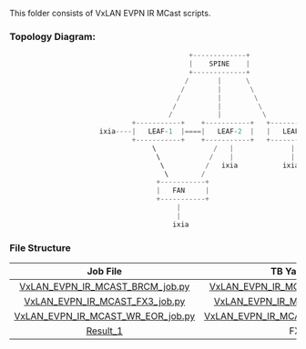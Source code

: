 This folder consists of VxLAN EVPN IR MCast scripts.


### **Topology Diagram:**

```python
                                            +-------------+
                                            |    SPINE    |
                                            +-------------+
                                           /       |      \
                                          /        |       \
                                         /         |        \
                                        /          |         \
                                       /           |          \
                              +-----------+    +-----------+   +-----------+
                      ixia----|   LEAF-1  |====|   LEAF-2  |   |   LEAF-3  |
                              +-----------+    +-----------+   +-----------+
                                   \              /   |              |
                                    \            /    |              |
                                     \          /   ixia           ixia
                                      \        /                           
                                    +-----------+     
                                    |   FAN     |     
                                    +-----------+     
                                         |
                                         |
                                        ixia
```

### **File Structure**

| Job File     | TB Yaml File    | Testbed|
|:-------------:|:-------------:|:-----:|
| [VxLAN_EVPN_IR_MCAST_BRCM_job.py](https://bitbucket-eng-sjc1.cisco.com/bitbucket/projects/NXOS/repos/nxos/browse/test/N39kRegression/test/functional/Vxlan/QA_Regression/VxLAN_FT_Regr/VxLAN_EVPN_IR_MCAST/VxLAN_EVPN_IR_MCAST_BRCM_job.py)           | [VxLAN_EVPN_IR_MCAST_BRCM_TB.yaml](https://bitbucket-eng-sjc1.cisco.com/bitbucket/projects/NXOS/repos/nxos/browse/test/N39kRegression/test/functional/Vxlan/QA_Regression/VxLAN_FT_Regr/VxLAN_EVPN_IR_MCAST/VxLAN_EVPN_IR_MCAST_BRCM_TB.yaml)      | BRCM    |
| [VxLAN_EVPN_IR_MCAST_FX3_job.py](https://bitbucket-eng-sjc1.cisco.com/bitbucket/projects/NXOS/repos/nxos/browse/test/N39kRegression/test/functional/Vxlan/QA_Regression/VxLAN_FT_Regr/VxLAN_EVPN_IR_MCAST/VxLAN_EVPN_IR_MCAST_FX3_job.py)            | [VxLAN_EVPN_IR_MCAST_FX3_TB.yaml](https://bitbucket-eng-sjc1.cisco.com/bitbucket/projects/NXOS/repos/nxos/browse/test/N39kRegression/test/functional/Vxlan/QA_Regression/VxLAN_FT_Regr/VxLAN_EVPN_IR_MCAST/VxLAN_EVPN_IR_MCAST_FX3_TB.yaml)       | FX3     |
| [VxLAN_EVPN_IR_MCAST_WR_EOR_job.py](https://bitbucket-eng-sjc1.cisco.com/bitbucket/projects/NXOS/repos/nxos/browse/test/N39kRegression/test/functional/Vxlan/QA_Regression/VxLAN_FT_Regr/VxLAN_EVPN_IR_MCAST/VxLAN_EVPN_IR_MCAST_WR_EOR_job.py)         | [VxLAN_EVPN_IR_MCAST_WR_EOR_TB.yaml](https://bitbucket-eng-sjc1.cisco.com/bitbucket/projects/NXOS/repos/nxos/browse/test/N39kRegression/test/functional/Vxlan/QA_Regression/VxLAN_FT_Regr/VxLAN_EVPN_IR_MCAST/VxLAN_EVPN_IR_MCAST_WR_EOR_TB.yaml)    | WR EOR  |
| [Result_1](https://earms-trade.cisco.com/tradeui/logs/details?archive=/auto/dc3-india/jdasgupt_grp/pyats_jdGrp_vxlan_automation_base/users/pkanduri/archive/21-04/vxlan_evpn_job1.2021Apr09_10:49:11.990808.zip&atstype=ATS) | FX3|
